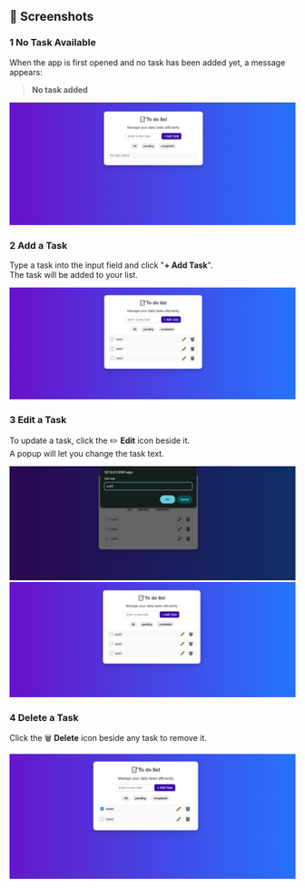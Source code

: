 ## 📸 Screenshots

### 1 No Task Available

When the app is first opened and no task has been added yet, a message appears:

> **No task added**

![No Task](notask.png)


### 2 Add a Task

Type a task into the input field and click "**+ Add Task**".  
The task will be added to your list.

![Add Task](taskadd.png)


### 3 Edit a Task

To update a task, click the ✏️ **Edit** icon beside it.  
A popup will let you change the task text.

![Edit Task - Step 1](editpic1.png)  
![Edit Task - Step 2](editpic2.png)


### 4 Delete a Task

Click the 🗑️ **Delete** icon beside any task to remove it.

![Delete Task](delete.png)
